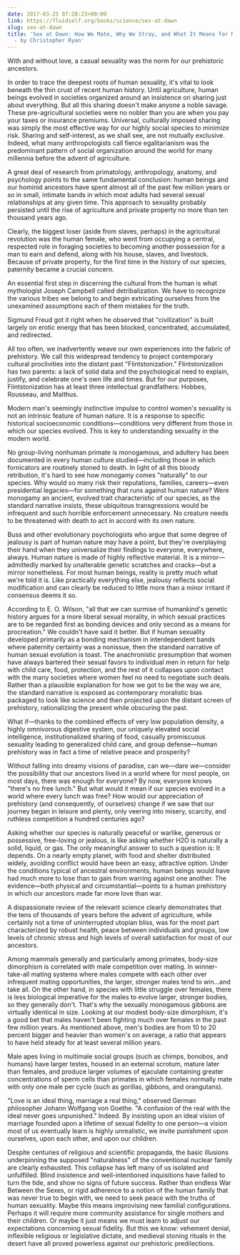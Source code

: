 ```yaml
---
date: 2017-03-25 07:28:23+00:00
link: https://fluidself.org/books/science/sex-at-dawn
slug: sex-at-dawn
title: 'Sex at Dawn: How We Mate, Why We Stray, and What It Means for Modern Relationships
  - by Christopher Ryan'
---
```


With and without love, a casual sexuality was the norm for our prehistoric ancestors.

In order to trace the deepest roots of human sexuality, it's vital to look beneath the thin crust of recent human history. Until agriculture, human beings evolved in societies organized around an insistence on sharing just about everything. But all this sharing doesn't make anyone a noble savage. These pre-agricultural societies were no nobler than you are when you pay your taxes or insurance premiums. Universal, culturally imposed sharing was simply the most effective way for our highly social species to minimize risk. Sharing and self-interest, as we shall see, are not mutually exclusive. Indeed, what many anthropologists call fierce egalitarianism was the predominant pattern of social organization around the world for many millennia before the advent of agriculture.

A great deal of research from primatology, anthropology, anatomy, and psychology points to the same fundamental conclusion: human beings and our hominid ancestors have spent almost all of the past few million years or so in small, intimate bands in which most adults had several sexual relationships at any given time. This approach to sexuality probably persisted until the rise of agriculture and private property no more than ten thousand years ago.

Clearly, the biggest loser (aside from slaves, perhaps) in the agricultural revolution was the human female, who went from occupying a central, respected role in foraging societies to becoming another possession for a man to earn and defend, along with his house, slaves, and livestock. Because of private property, for the first time in the history of our species, paternity became a crucial concern.

An essential first step in discerning the cultural from the human is what mythologist Joseph Campbell called detribalization. We have to recognize the various tribes we belong to and begin extricating ourselves from the unexamined assumptions each of them mistakes for the truth.

Sigmund Freud got it right when he observed that "civilization" is built largely on erotic energy that has been blocked, concentrated, accumulated, and redirected.

All too often, we inadvertently weave our own experiences into the fabric of prehistory. We call this widespread tendency to project contemporary cultural proclivities into the distant past "Flintstonization." Flintstonization has two parents: a lack of solid data and the psychological need to explain, justify, and celebrate one's own life and times. But for our purposes, Flintstonization has at least three intellectual grandfathers: Hobbes, Rousseau, and Malthus.

Modern man's seemingly instinctive impulse to control women's sexuality is not an intrinsic feature of human nature. It is a response to specific historical socioeconomic conditions—conditions very different from those in which our species evolved. This is key to understanding sexuality in the modern world.

No group-living nonhuman primate is monogamous, and adultery has been documented in every human culture studied—including those in which fornicators are routinely stoned to death. In light of all this bloody retribution, it's hard to see how monogamy comes "naturally" to our species. Why would so many risk their reputations, families, careers—even presidential legacies—for something that runs against human nature? Were monogamy an ancient, evolved trait characteristic of our species, as the standard narrative insists, these ubiquitous transgressions would be infrequent and such horrible enforcement unnecessary. No creature needs to be threatened with death to act in accord with its own nature.

Buss and other evolutionary psychologists who argue that some degree of jealousy is part of human nature may have a point, but they're overplaying their hand when they universalize their findings to everyone, everywhere, always. Human nature is made of highly reflective material. It is a mirror—admittedly marked by unalterable genetic scratches and cracks—but a mirror nonetheless. For most human beings, reality is pretty much what we're told it is. Like practically everything else, jealousy reflects social modification and can clearly be reduced to little more than a minor irritant if consensus deems it so.

According to E. O. Wilson, "all that we can surmise of humankind's genetic history argues for a more liberal sexual morality, in which sexual practices are to be regarded first as bonding devices and only second as a means for procreation." We couldn't have said it better. But if human sexuality developed primarily as a bonding mechanism in interdependent bands where paternity certainty was a nonissue, then the standard narrative of human sexual evolution is toast. The anachronistic presumption that women have always bartered their sexual favors to individual men in return for help with child care, food, protection, and the rest of it collapses upon contact with the many societies where women feel no need to negotiate such deals. Rather than a plausible explanation for how we got to be the way we are, the standard narrative is exposed as contemporary moralistic bias packaged to look like science and then projected upon the distant screen of prehistory, rationalizing the present while obscuring the past.

What if—thanks to the combined effects of very low population density, a highly omnivorous digestive system, our uniquely elevated social intelligence, institutionalized sharing of food, casually promiscuous sexuality leading to generalized child care, and group defense—human prehistory was in fact a time of relative peace and prosperity?

Without falling into dreamy visions of paradise, can we—dare we—consider the possibility that our ancestors lived in a world where for most people, on most days, there was enough for everyone? By now, everyone knows "there's no free lunch." But what would it mean if our species evolved in a world where every lunch was free? How would our appreciation of prehistory (and consequently, of ourselves) change if we saw that our journey began in leisure and plenty, only veering into misery, scarcity, and ruthless competition a hundred centuries ago?

Asking whether our species is naturally peaceful or warlike, generous or possessive, free-loving or jealous, is like asking whether H2O is naturally a solid, liquid, or gas. The only meaningful answer to such a question is: It depends. On a nearly empty planet, with food and shelter distributed widely, avoiding conflict would have been an easy, attractive option. Under the conditions typical of ancestral environments, human beings would have had much more to lose than to gain from warring against one another. The evidence—both physical and circumstantial—points to a human prehistory in which our ancestors made far more love than war.

A dispassionate review of the relevant science clearly demonstrates that the tens of thousands of years before the advent of agriculture, while certainly not a time of uninterrupted utopian bliss, was for the most part characterized by robust health, peace between individuals and groups, low levels of chronic stress and high levels of overall satisfaction for most of our ancestors.

Among mammals generally and particularly among primates, body-size dimorphism is correlated with male competition over mating. In winner-take-all mating systems where males compete with each other over infrequent mating opportunities, the larger, stronger males tend to win…and take all. On the other hand, in species with little struggle over females, there is less biological imperative for the males to evolve larger, stronger bodies, so they generally don't. That's why the sexually monogamous gibbons are virtually identical in size. Looking at our modest body-size dimorphism, it's a good bet that males haven't been fighting much over females in the past few million years. As mentioned above, men's bodies are from 10 to 20 percent bigger and heavier than women's on average, a ratio that appears to have held steady for at least several million years.

Male apes living in multimale social groups (such as chimps, bonobos, and humans) have larger testes, housed in an external scrotum, mature later than females, and produce larger volumes of ejaculate containing greater concentrations of sperm cells than primates in which females normally mate with only one male per cycle (such as gorillas, gibbons, and orangutans).

"Love is an ideal thing, marriage a real thing," observed German philosopher Johann Wolfgang von Goethe. "A confusion of the real with the ideal never goes unpunished." Indeed. By insisting upon an ideal vision of marriage founded upon a lifetime of sexual fidelity to one person—a vision most of us eventually learn is highly unrealistic, we invite punishment upon ourselves, upon each other, and upon our children.

Despite centuries of religious and scientific propaganda, the basic illusions underpinning the supposed "naturalness" of the conventional nuclear family are clearly exhausted. This collapse has left many of us isolated and unfulfilled. Blind insistence and well-intentioned inquisitions have failed to turn the tide, and show no signs of future success. Rather than endless War Between the Sexes, or rigid adherence to a notion of the human family that was never true to begin with, we need to seek peace with the truths of human sexuality. Maybe this means improvising new familial configurations. Perhaps it will require more community assistance for single mothers and their children. Or maybe it just means we must learn to adjust our expectations concerning sexual fidelity. But this we know: vehement denial, inflexible religious or legislative dictate, and medieval stoning rituals in the desert have all proved powerless against our prehistoric predilections.
